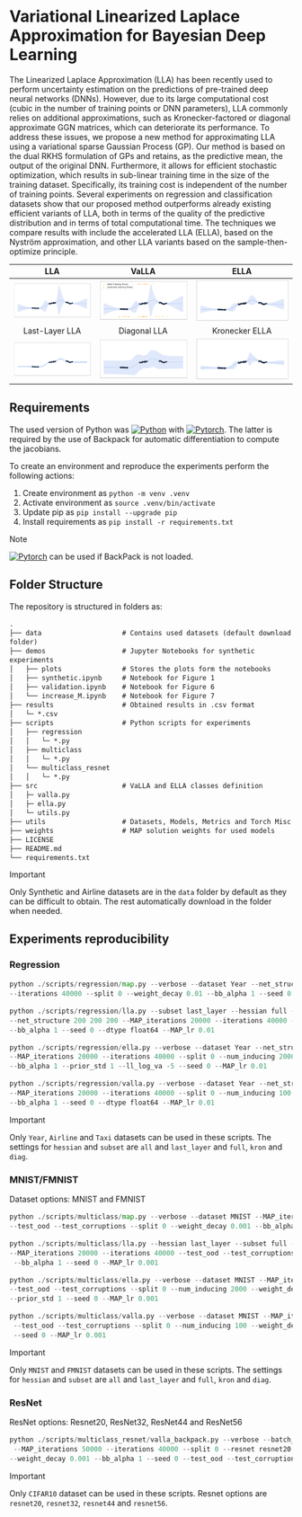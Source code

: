 # Variational Linearized Laplace Approximation for Bayesian Deep Learning

The Linearized Laplace Approximation (LLA) has been recently used to perform uncertainty estimation on the predictions of pre-trained deep neural networks (DNNs). However, due to its large computational cost (cubic in the number of training points or DNN parameters), LLA commonly relies on additional approximations, such as Kronecker-factored or diagonal approximate GGN matrices, which can deteriorate its performance. To address these issues, we propose a new method for approximating LLA using a variational sparse Gaussian Process (GP). Our method is based on the dual RKHS formulation of GPs and retains, as the predictive mean, the output of the original DNN. Furthermore, it allows for efficient stochastic optimization, which results in sub-linear training time in the size of the training dataset. Specifically, its training cost is independent of the number of training points. Several experiments on regression and classification datasets show that our proposed method outperforms already existing efficient variants of LLA, both in terms of the quality of the predictive distribution and in terms of total computational time. The techniques we compare results with include the accelerated LLA (ELLA), based on the Nyström approximation, and other LLA variants based on the sample-then-optimize principle.

LLA  |  VaLLA | ELLA
:-------------------------:|:-------------------------:|:-:|
![](demos/plots/LLA.png)  |  ![](demos/plots/VaLLA_inducing.png) | ![](demos/plots/ELLA.png)
Last-Layer LLA  | Diagonal LLA | Kronecker ELLA
![](demos/plots/LL-LLA.png)  |  ![](demos/plots/Diag-LLA.png) | ![](demos/plots/LLA-KFAC.png)

## Requirements

The used version of Python was [![Python](https://img.shields.io/badge/Python_3.10.10-blue)](https://www.python.org/downloads/release/python-31010/) with 
 [![Pytorch](https://img.shields.io/badge/PyTorch_1.11-purple)](https://pytorch.org/get-started/previous-versions/). The latter is required by the use of Backpack for automatic differentiation to compute the jacobians.

To create an environment and reproduce the experiments perform the following actions:
1. Create environment as `python -m venv .venv`
2. Activate environment as `source .venv/bin/activate`
3. Update pip as `pip install --upgrade pip`
4. Install requirements as `pip install -r requirements.txt`

> [!NOTE]  
> [![Pytorch](https://img.shields.io/badge/PyTorch_2.x-purple)](https://pytorch.org/get-started/previous-versions/) can be used if BackPack is not loaded.

## Folder Structure

The repository is structured in folders as:

    .
    ├── data                    # Contains used datasets (default download folder)
    ├── demos                   # Jupyter Notebooks for synthetic experiments
    │   ├── plots               # Stores the plots form the notebooks
    │   ├── synthetic.ipynb     # Notebook for Figure 1
    │   ├── validation.ipynb    # Notebook for Figure 6    
    │   └── increase_M.ipynb    # Notebook for Figure 7    
    ├── results                 # Obtained results in .csv format
    │   └─ *.csv
    ├── scripts                 # Python scripts for experiments
    │   ├── regression      
    │   │   └─ *.py  
    │   ├── multiclass
    │   │   └─ *.py  
    │   └── multiclass_resnet
    │   │   └─ *.py  
    ├── src                     # VaLLA and ELLA classes definition
    │   ├─ valla.py
    │   ├─ ella.py
    │   └─ utils.py
    ├── utils                   # Datasets, Models, Metrics and Torch Misc
    ├── weights                 # MAP solution weights for used models  
    ├── LICENSE
    ├── README.md
    └── requirements.txt

> [!Important]  
> Only Synthetic and Airline datasets are in the `data` folder by default as they can be difficult to obtain. The rest automatically download in the folder when needed.



## Experiments reproducibility


### Regression



```python
python ./scripts/regression/map.py --verbose --dataset Year --net_structure 200 200 200 --MAP_iterations 20000
--iterations 40000 --split 0 --weight_decay 0.01 --bb_alpha 1 --seed 0 --dtype float64 --MAP_lr 0.01
```

```python
python ./scripts/regression/lla.py --subset last_layer --hessian full --verbose --dataset Year
--net_structure 200 200 200 --MAP_iterations 20000 --iterations 40000 --split 0 --weight_decay 0.01
--bb_alpha 1 --seed 0 --dtype float64 --MAP_lr 0.01
```


```python
python ./scripts/regression/ella.py --verbose --dataset Year --net_structure 200 200 200
--MAP_iterations 20000 --iterations 40000 --split 0 --num_inducing 2000 --weight_decay 0.01
--bb_alpha 1 --prior_std 1 --ll_log_va -5 --seed 0 --MAP_lr 0.01
```

```python
python ./scripts/regression/valla.py --verbose --dataset Year --net_structure 200 200 200
--MAP_iterations 20000 --iterations 40000 --split 0 --num_inducing 100 --weight_decay 0.01
--bb_alpha 1 --seed 0 --dtype float64 --MAP_lr 0.01
```
> [!Important]  
> Only `Year`, `Airline` and `Taxi` datasets can be used in these scripts. The settings for `hessian` and `subset` are `all` and `last_layer` and `full`, `kron` and `diag`.

### MNIST/FMNIST

Dataset options: MNIST and FMNIST

```python
python ./scripts/multiclass/map.py --verbose --dataset MNIST --MAP_iterations 20000 --iterations 40000
--test_ood --test_corruptions --split 0 --weight_decay 0.001 --bb_alpha 1 --seed 0 --MAP_lr 0.001
```

```python
python ./scripts/multiclass/lla.py --hessian last_layer --subset full --verbose --dataset MNIST
--MAP_iterations 20000 --iterations 40000 --test_ood --test_corruptions --split 0 --weight_decay 0.001
 --bb_alpha 1 --seed 0 --MAP_lr 0.001
```

```python
python ./scripts/multiclass/ella.py --verbose --dataset MNIST --MAP_iterations 20000 --iterations 40000
--test_ood --test_corruptions --split 0 --num_inducing 2000 --weight_decay 0.001 --bb_alpha 1
--prior_std 1 --seed 0 --MAP_lr 0.001
```

```python
python ./scripts/multiclass/valla.py --verbose --dataset MNIST --MAP_iterations 20000 --iterations 40000
 --test_ood --test_corruptions --split 0 --num_inducing 100 --weight_decay 0.001 --bb_alpha 1
 --seed 0 --MAP_lr 0.001
```

> [!Important]  
> Only `MNIST` and `FMNIST` datasets can be used in these scripts. The settings for `hessian` and `subset` are `all` and `last_layer` and `full`, `kron` and `diag`.

### ResNet

ResNet options: Resnet20, ResNet32, ResNet44 and ResNet56

```python
python ./scripts/multiclass_resnet/valla_backpack.py --verbose --batch_size 100 --dataset CIFAR10
 --MAP_iterations 50000 --iterations 40000 --split 0 --resnet resnet20 --num_inducing 100
--weight_decay 0.001 --bb_alpha 1 --seed 0 --test_ood --test_corruptions --MAP_lr 0.01 --device gpu
```

> [!Important]  
> Only `CIFAR10` dataset can be used in these scripts. Resnet options are `resnet20`, `resnet32`, `resnet44` and `resnet56`.
